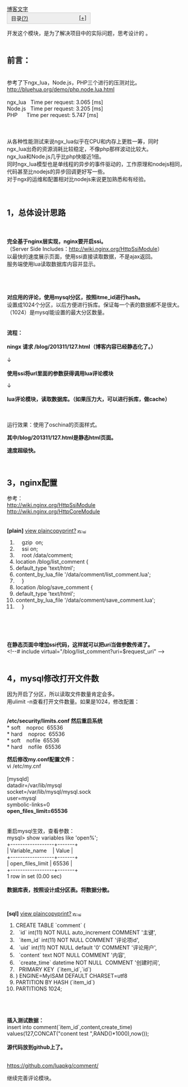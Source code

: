 <div class="main">

<a  href='http://blog.csdn.net/freewebsys/article/details/16944917' target='_blank'>
博客文字
</a>
    
<div style="clear:both"></div><div style="border:solid 1px #ccc; background:#eee; float:left; min-width:200px;padding:4px 10px;"><p style="text-align:right;margin:0;"><span style="float:left;">目录<a href="#" title="系统根据文章中H1到H6标签自动生成文章目录">(?)</a></span><a href="#" onclick="javascript:return openct(this);" title="展开">[+]</a></p><ol style="display:none;margin-left:14px;padding-left:14px;line-height:160%;"><li><a href="#t0">前言</a></li><li><a href="#t1">总体设计思路</a></li><li><a href="#t2">主要代码</a></li><li><a href="#t3">nginx配置</a></li><li><a href="#t4">mysql修改打开文件数</a></li></ol></div><div style="clear:both"></div><div id="article_content" class="article_content">

<p>开发这个模块，是为了解决项目中的实际问题，思考设计的 。<br>
<br>
</p>
<p></p>
<h2><a name="t0"></a>前言：</h2>
<br>
参考了下ngx_lua，Node.js，PHP三个进行的压测对比。<br>
<a target="_blank" href="http://bluehua.org/demo/php.node.lua.html">http://bluehua.org/demo/php.node.lua.html</a><br>
<br>
ngx_lua &nbsp; Time per request: 3.065 [ms]<br>
Node.js &nbsp; Time per request: 3.205 [ms]<br>
PHP<span style="white-space:pre"> </span>&nbsp; &nbsp; &nbsp;Time per request: 5.747 [ms]<br>
<br>
<br>
<br>
从各种性能测试来说ngx_lua似乎在CPU和内存上更胜一筹，同时<br>
ngx_lua出奇的资源消耗比较稳定，不像php那样波动比较大。<br>
ngx_lua和Node.js几乎比php快接近1倍。<br>
同时ngx_lua模型也是单线程的异步的事件驱动的，工作原理和nodejs相同，<br>
代码甚至比nodejs的异步回调更好写一些。<br>
对于ngx的运维和配置相对比nodejs来说更加熟悉和有经验。<br>
<br>
<br>
<h2><a name="t1"></a>1，总体设计思路</h2>
<br>
<br>
<strong>完全基于nginx层实现，nginx要开启ssi。</strong><br>
（Server Side Includes：<a target="_blank" href="http://wiki.nginx.org/HttpSsiModule">http://wiki.nginx.org/HttpSsiModule</a>）<br>
以最快的速度展示页面，使用ssi直接读取数据，不是ajax返回。<br>
服务端使用lua读取数据库内容并显示。<br>
<br>
<br>
<br>
<br>
<strong>对应用的评论，使用mysql分区，按照itme_id进行hash。</strong><br>
设置成1024个分区，以后方便进行拆库。保证每一个表的数据都不是很大。<br>
（1024）是mysql能设置的最大分区数量。<br>
<br>
<br>
<strong>流程：<br>
<br>
ningx 请求 /blog/201311/127.html（博客内容已经静态化了。）</strong><br>
<br>
<span style="white-space:pre"></span>↓<br>
<span style="white-space:pre"></span><br>
<strong>使用ssi将url里面的参数获得调用lua评论模块</strong><br>
<p></p>
<p><span style="white-space:pre"></span>↓<br>
<span style="white-space:pre"></span><br>
<strong>lua评论模块，读取数据库。（如果压力大，可以进行拆库，做cache）</strong><br>
<br>
<br>
</p>

<p>运行效果：使用了oschina的页面样式。</p>
<p><strong>其中/blog/201311/127.html是静态html页面。</strong></p>
<p><strong>速度超级快。</strong></p>
<p><img src="http://img.blog.csdn.net/20131125165756390?watermark/2/text/aHR0cDovL2Jsb2cuY3Nkbi5uZXQvZnJlZXdlYnN5cw==/font/5a6L5L2T/fontsize/400/fill/I0JBQkFCMA==/dissolve/70/gravity/SouthEast" alt=""><br>
<br>
</p>
<h2><a name="t3"></a>3，nginx配置</h2>
参考：<br>
<a target="_blank" href="http://wiki.nginx.org/HttpSsiModule">http://wiki.nginx.org/HttpSsiModule</a><br>
<a target="_blank" href="http://wiki.nginx.org/HttpCoreModule">http://wiki.nginx.org/HttpCoreModule</a><br>
<br>
<br>
<div class="dp-highlighter bg_plain"><div class="bar"><div class="tools"><b>[plain]</b> <a href="#" class="ViewSource" title="view plain" onclick="dp.sh.Toolbar.Command('ViewSource',this);return false;">view plain</a><a href="#" class="CopyToClipboard" title="copy" onclick="dp.sh.Toolbar.Command('CopyToClipboard',this);return false;">copy</a><a href="#" class="PrintSource" title="print" onclick="dp.sh.Toolbar.Command('PrintSource',this);return false;">print</a><a href="#" class="About" title="?" onclick="dp.sh.Toolbar.Command('About',this);return false;">?</a><a href="https://code.csdn.net/snippets/81451" target="_blank" title="在CODE上查看代码片" style="text-indent:0;"><img src="https://code.csdn.net/assets/CODE_ico.png" width="12" height="12" alt="在CODE上查看代码片" style="position:relative;top:1px;left:2px;"></a><a href="https://code.csdn.net/snippets/81451/fork" target="_blank" title="派生到我的代码片" style="text-indent:0;"><img src="https://code.csdn.net/assets/ico_fork.svg" width="12" height="12" alt="派生到我的代码片" style="position:relative;top:2px;left:2px;"></a><div style="position: absolute; left: 542px; top: 5359px; width: 26px; height: 14px; z-index: 99;"><div style="display: block; cursor: pointer; text-align: center; width: 26px; height: 14px; top: auto; left: auto; position: static;"><div style="-webkit-transition: opacity 150ms ease-out; transition: opacity 150ms ease-out; background-image: url(chrome-extension://gofhjkjmkpinhpoiabjplobcaignabnl/icon_play.png); text-align: left; opacity: 0.25; border: 1px solid rgb(0, 0, 0); width: 100%; height: 100%; background-color: rgba(193, 217, 244, 0.498039); background-repeat: no-repeat no-repeat;"></div></div><embed id="ZeroClipboardMovie_2" src="http://static.blog.csdn.net/scripts/ZeroClipboard/ZeroClipboard.swf" loop="false" menu="false" quality="best" bgcolor="#ffffff" width="26" height="14" name="ZeroClipboardMovie_2" align="middle" allowscriptaccess="always" allowfullscreen="false" type="application/x-shockwave-flash" pluginspage="http://www.macromedia.com/go/getflashplayer" flashvars="id=2&amp;width=26&amp;height=14" wmode="transparent" style="display: none !important;"></div></div></div><ol start="1"><li class="alt"><span><span>&nbsp;&nbsp;&nbsp;&nbsp;gzip&nbsp;&nbsp;on;&nbsp;&nbsp;</span></span></li><li class=""><span>&nbsp;&nbsp;&nbsp;&nbsp;ssi&nbsp;on;&nbsp;&nbsp;</span></li><li class="alt"><span>&nbsp;&nbsp;&nbsp;&nbsp;root&nbsp;/data/comment;&nbsp;&nbsp;</span></li><li class=""><span>location&nbsp;/blog/list_comment&nbsp;{&nbsp;&nbsp;</span></li><li class="alt"><span>default_type&nbsp;'text/html';&nbsp;&nbsp;</span></li><li class=""><span>content_by_lua_file&nbsp;'/data/comment/list_comment.lua';&nbsp;&nbsp;</span></li><li class="alt"><span>&nbsp;&nbsp;&nbsp;&nbsp;}&nbsp;&nbsp;</span></li><li class=""><span>location&nbsp;/blog/save_comment&nbsp;{&nbsp;&nbsp;</span></li><li class="alt"><span>default_type&nbsp;'text/html';&nbsp;&nbsp;</span></li><li class=""><span>content_by_lua_file&nbsp;'/data/comment/save_comment.lua';&nbsp;&nbsp;</span></li><li class="alt"><span>&nbsp;&nbsp;&nbsp;&nbsp;}&nbsp;&nbsp;</span></li></ol></div><pre code_snippet_id="81451" snippet_file_name="blog_20131125_2_8462387" name="code" class="plain" style="display: none;">    gzip  on;
    ssi on;
    root /data/comment;
location /blog/list_comment {
default_type 'text/html';
content_by_lua_file '/data/comment/list_comment.lua';
    }
location /blog/save_comment {
default_type 'text/html';
content_by_lua_file '/data/comment/save_comment.lua';
    }</pre><br>
<br>
<br>
<br>
<strong>在静态页面中增加ssi代码，这样就可以把uri当做参数传递了。</strong><br>
&lt;!--# include virtual="/blog/list_comment?uri=$request_uri" --&gt;<br>
<br>
<h2><a name="t4"></a>4，mysql修改打开文件数</h2>
因为开启了分区，所以读取文件数量肯定会多。<br>
用ulimit -n查看打开文件数量。如果是1024，修改配置：
<p></p>
<p><br>
<strong>/etc/security/limits.conf 然后重启系统</strong><br>
*<span style="white-space:pre"> </span>soft &nbsp; &nbsp;noproc &nbsp;65536<br>
*<span style="white-space:pre"> </span>hard &nbsp; &nbsp;noproc &nbsp;65536<br>
*<span style="white-space:pre"> </span>soft &nbsp; &nbsp;nofile &nbsp;65536<br>
*<span style="white-space:pre"> </span>hard &nbsp; &nbsp;nofile &nbsp;65536</p>
<p><strong>然后修改my.conf配置文件：</strong><br>
vi /etc/my.cnf&nbsp;<br>
<br>
[mysqld]<br>
datadir=/var/lib/mysql<br>
socket=/var/lib/mysql/mysql.sock<br>
user=mysql<br>
symbolic-links=0<br>
<strong>open_files_limit=65536</strong><br>
<br>
<br>
重启mysql生效，查看参数：<br>
mysql&gt; show variables like 'open%';<br>
+------------------+-------+<br>
| Variable_name &nbsp; &nbsp;| Value |<br>
+------------------+-------+<br>
| open_files_limit | 65536 |<br>
+------------------+-------+<br>
1 row in set (0.00 sec)<br>
<br>
<strong>数据库表，按照设计成分区表。将数据分散。</strong></p>
<p><br>
</p><div class="dp-highlighter bg_sql"><div class="bar"><div class="tools"><b>[sql]</b> <a href="#" class="ViewSource" title="view plain" onclick="dp.sh.Toolbar.Command('ViewSource',this);return false;">view plain</a><a href="#" class="CopyToClipboard" title="copy" onclick="dp.sh.Toolbar.Command('CopyToClipboard',this);return false;">copy</a><a href="#" class="PrintSource" title="print" onclick="dp.sh.Toolbar.Command('PrintSource',this);return false;">print</a><a href="#" class="About" title="?" onclick="dp.sh.Toolbar.Command('About',this);return false;">?</a><a href="https://code.csdn.net/snippets/81451" target="_blank" title="在CODE上查看代码片" style="text-indent:0;"><img src="https://code.csdn.net/assets/CODE_ico.png" width="12" height="12" alt="在CODE上查看代码片" style="position:relative;top:1px;left:2px;"></a><a href="https://code.csdn.net/snippets/81451/fork" target="_blank" title="派生到我的代码片" style="text-indent:0;"><img src="https://code.csdn.net/assets/ico_fork.svg" width="12" height="12" alt="派生到我的代码片" style="position:relative;top:2px;left:2px;"></a><div style="position: absolute; left: 530px; top: 6623px; width: 26px; height: 14px; z-index: 99;"><div style="display: block; cursor: pointer; text-align: center; width: 26px; height: 14px; top: auto; left: auto; position: static;"><div style="-webkit-transition: opacity 150ms ease-out; transition: opacity 150ms ease-out; background-image: url(chrome-extension://gofhjkjmkpinhpoiabjplobcaignabnl/icon_play.png); text-align: left; opacity: 0.25; border: 1px solid rgb(0, 0, 0); width: 100%; height: 100%; background-color: rgba(193, 217, 244, 0.498039); background-repeat: no-repeat no-repeat;"></div></div><embed id="ZeroClipboardMovie_3" src="http://static.blog.csdn.net/scripts/ZeroClipboard/ZeroClipboard.swf" loop="false" menu="false" quality="best" bgcolor="#ffffff" width="26" height="14" name="ZeroClipboardMovie_3" align="middle" allowscriptaccess="always" allowfullscreen="false" type="application/x-shockwave-flash" pluginspage="http://www.macromedia.com/go/getflashplayer" flashvars="id=3&amp;width=26&amp;height=14" wmode="transparent" style="display: none !important;"></div></div></div><ol start="1" class="dp-sql"><li class="alt"><span><span class="keyword">CREATE</span><span>&nbsp;</span><span class="keyword">TABLE</span><span>&nbsp;`comment`&nbsp;(&nbsp;&nbsp;</span></span></li><li class=""><span>&nbsp;&nbsp;`id`&nbsp;<span class="keyword">int</span><span>(11)&nbsp;</span><span class="op">NOT</span><span>&nbsp;</span><span class="op">NULL</span><span>&nbsp;auto_increment&nbsp;COMMENT&nbsp;</span><span class="string">'主键'</span><span>,&nbsp;&nbsp;</span></span></li><li class="alt"><span>&nbsp;&nbsp;`item_id`&nbsp;<span class="keyword">int</span><span>(11)&nbsp;</span><span class="op">NOT</span><span>&nbsp;</span><span class="op">NULL</span><span>&nbsp;COMMENT&nbsp;</span><span class="string">'评论项id'</span><span>,&nbsp;&nbsp;</span></span></li><li class=""><span>&nbsp;&nbsp;`uid`&nbsp;<span class="keyword">int</span><span>(11)&nbsp;</span><span class="op">NOT</span><span>&nbsp;</span><span class="op">NULL</span><span>&nbsp;</span><span class="keyword">default</span><span>&nbsp;</span><span class="string">'0'</span><span>&nbsp;COMMENT&nbsp;</span><span class="string">'评论用户'</span><span>,&nbsp;&nbsp;</span></span></li><li class="alt"><span>&nbsp;&nbsp;`content`&nbsp;text&nbsp;<span class="op">NOT</span><span>&nbsp;</span><span class="op">NULL</span><span>&nbsp;COMMENT&nbsp;</span><span class="string">'内容'</span><span>,&nbsp;&nbsp;</span></span></li><li class=""><span>&nbsp;&nbsp;`create_time`&nbsp;datetime&nbsp;<span class="op">NOT</span><span>&nbsp;</span><span class="op">NULL</span><span>&nbsp;&nbsp;COMMENT&nbsp;</span><span class="string">'创建时间'</span><span>,&nbsp;&nbsp;</span></span></li><li class="alt"><span>&nbsp;&nbsp;<span class="keyword">PRIMARY</span><span>&nbsp;</span><span class="keyword">KEY</span><span>&nbsp;&nbsp;(`item_id`,`id`)&nbsp;&nbsp;</span></span></li><li class=""><span>)&nbsp;ENGINE=MyISAM&nbsp;<span class="keyword">DEFAULT</span><span>&nbsp;CHARSET=utf8&nbsp;&nbsp;</span></span></li><li class="alt"><span>PARTITION&nbsp;<span class="keyword">BY</span><span>&nbsp;HASH&nbsp;(`item_id`)&nbsp;&nbsp;</span></span></li><li class=""><span>PARTITIONS&nbsp;1024;&nbsp;&nbsp;</span></li></ol></div><pre code_snippet_id="81451" snippet_file_name="blog_20131125_3_8255427" name="code" class="sql" style="display: none;">CREATE TABLE `comment` (
  `id` int(11) NOT NULL auto_increment COMMENT '主键',
  `item_id` int(11) NOT NULL COMMENT '评论项id',
  `uid` int(11) NOT NULL default '0' COMMENT '评论用户',
  `content` text NOT NULL COMMENT '内容',
  `create_time` datetime NOT NULL  COMMENT '创建时间',
  PRIMARY KEY  (`item_id`,`id`)
) ENGINE=MyISAM DEFAULT CHARSET=utf8
PARTITION BY HASH (`item_id`)
PARTITIONS 1024;</pre><br>
<br>
<br>
<strong>插入测试数据：</strong><br>
insert into comment(`item_id`,content,create_time) values(127,CONCAT("conent test ",RAND()*1000),now());<br>
<br>
<strong>源代码放到github上了。</strong><p></p>
<p><strong><br>
</strong><a target="_blank" href="https://github.com/luapkg/comment/">https://github.com/luapkg/comment/</a><br>
</p>
<p>继续完善评论模块。</p>

</div>

 
